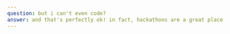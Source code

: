 ```yaml
---
question: but i can't even code?
answer: and that's perfectly ok! in fact, hackathons are a great place to start learning to code. we'll have mentors who program regularly present at the hackathon, and they'll help you write your first ever program! there will also be beginner workshops for python, arduino, android development and more. it may seem scary if you've never programmed before, but by the end of 24 hours you'll have a solid foundation of skills to work with
---
```

